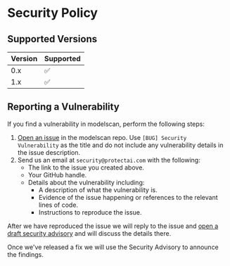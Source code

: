 # Security Policy

## Supported Versions

| Version | Supported          |
| ------- | ------------------ |
| 0.x     | :white_check_mark: |
| 1.x     | :white_check_mark: |

## Reporting a Vulnerability

If you find a vulnerability in modelscan, perform the following steps:

1. [Open an issue](https://github.com/protectai/modelscan/issues/new?assignees=&labels=bug&template=bug_report.md&title=[BUG]%20Security%20Vulnerability) in the modelscan repo. Use `[BUG] Security Vulnerability` as the title and do not include any vulnerability details in the issue description.
2. Send us an email at `security@protectai.com` with the following:  
    - The link to the issue you created above.
    - Your GitHub handle.
    - Details about the vulnerability including:
        - A description of what the vulnerability is.
        - Evidence of the issue happening or references to the relevant lines of code.
        - Instructions to reproduce the issue.

After we have reproduced the issue we will reply to the issue and [open a draft security advisory](https://docs.github.com/en/code-security/security-advisories/creating-a-security-advisory) and will discuss the details there.

Once we've released a fix we will use the Security Advisory to announce the findings.
